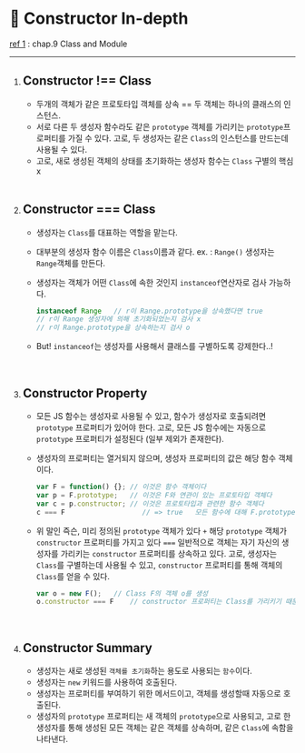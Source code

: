 # 👾 Constructor In-depth

[ref 1](https://www.oreilly.com/library/view/javascript-the-definitive/9781449393854/) : chap.9 Class and Module

___

1. ## Constructor !== Class

   - 두개의 객체가 같은 프로토타입 객체를 상속 == 두 객체는 하나의 클래스의 인스턴스.
   - 서로 다른 두 생성자 함수라도 같은 `prototype` 객체를 가리키는 `prototype`프로퍼티를 가질 수 있다.
     고로, 두 생성자는 같은 `Class`의 인스턴스를 만드는데 사용될 수 있다.
   - 고로, 새로 생성된 객체의 상태를 초기화하는 생성자 함수는 `Class` 구별의 핵심x

   <br>

2. ## Constructor === Class

   - 생성자는 `Class`를 대표하는 역할을 맡는다.

   - 대부분의 생성자 함수 이름은 `Class`이름과 같다.
     ex. : `Range()` 생성자는 `Range`객체를 만든다.

   - 생성자는 객체가 어떤 `Class`에 속한 것인지 `instanceof`연산자로 검사 가능하다.

     ```javascript
     instanceof Range	// r이 Range.prototype을 상속했다면 true
     // r이 Range 생성자에 의해 초기화되었는지 검사 x
     // r이 Range.prototype을 상속하는지 검사 o
     ```

   - But!
     `instanceof`는 생성자를 사용해서 클래스를 구별하도록 강제한다..!

   <br>

3. ## Constructor Property

   - 모든 JS 함수는 생성자로 사용될 수 있고, 함수가 생성자로 호출되려면 `prototype` 프로퍼티가 있어야 한다.
     고로, 모든 JS 함수에는 자동으로 `prototype` 프로퍼티가 설정된다 (일부 제외가 존재한다).

   - 생성자의 프로퍼티는 열거되지 않으며, 생성자 프로퍼티의 값은 해당 함수 객체이다.

     ```javascript
     var F = function() {};	// 이것은 함수 객체이다
     var p = F.prototype;	// 이것은 F와 연관이 있는 프로토타입 객체다
     var c = p.constructor;	// 이것은 프로토타입과 관련한 함수 객체다
     c === F				   // => true   모든 함수에 대해 F.prototype.constructor === F 이다
     ```

   - 위 말인 즉슨,
     미리 정의된 `prototype` 객체가 있다 `+` 해당 `prototype` 객체가 `constructor` 프로퍼티를 가지고 있다 
     `===` 일반적으로 객체는 자기 자신의 생성자를 가리키는 `constructor` 프로퍼티를 상속하고 있다.
     고로,
     생성자는 `Class`를 구별하는데 사용될 수 있고, `constructor` 프로퍼티를 통해 객체의 `Class`를 얻을 수 있다.

     ```javascript
     var o = new F();	// Class F의 객체 o를 생성
     o.constructor === F	// constructor 프로퍼티는 Class를 가리키기 때문에 true를 반환
     ```

   <br>

4. ## Constructor Summary

   - 생성자는 새로 생성된 `객체를 초기화`하는 용도로 사용되는 `함수`이다.
   - 생성자는 `new` 키워드를 사용하여 호출된다.
   - 생성자는 프로퍼티를 부여하기 위한 메서드이고, 객체를 생성할때 자동으로 호출된다.
   - 생성자의 `prototype` 프로퍼티는 새 객체의 `prototype`으로 사용되고,
     고로 한 생성자를 통해 생성된 모든 객체는 같은 객체를 상속하며, 같은 `Class`에 속함을 나타낸다.